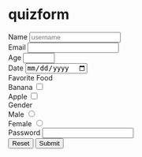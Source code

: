 # quizform
<!DOCTYPE html>
<html lang="en">
<head>
    <meta charset="UTF-8">
    <meta http-equiv="X-UA-Compatible" content="IE=edge">
    <meta name="viewport" content="width=device-width, initial-scale=1.0">
   
</head>
<body>
   <form action="https://newuser1233.github.io/quizanimal/" method="GET">
       <div>
         <label for="name">Name</label>
         <input type="text" name="name" id="name" placeholder="username"
         required>
       </div>
       <div>
          <label for="email">Email</label> 
          <input type="email" name="email" id="email" required>
       </div>
       <div>
          <label for="age">Age</label> 
          <input type="number" name="age" id="age" required min="1" max="200">
       </div>
       <div>
           <label for="date">Date</label>
           <input type="date" name="date" id="date" required>
       </div>
       <div>
           Favorite Food
           <div>
               <label for="banana">Banana</label>
               <input type="checkbox" name="banana" id="banana">
           </div>
           <div>
               <label for="apple">Apple</label>
               <input type="checkbox" name="apple" id="apple">
           </div>
           <div>
              Gender 
           </div>
           <div>
            <label for="male">Male</label>
            <input type="radio" name="gender" id="male">
           </div>
           <div>
               <label for="female">Female</label>
               <input type="radio" name="gender" id="female">
           </div>
          <div>
         <label>
             Password
             <input type="password" name="Password" required>
            </label>
           </div>
           <button type="reset">Reset</button>
           <button type="sumbit">Submit</button>
 
